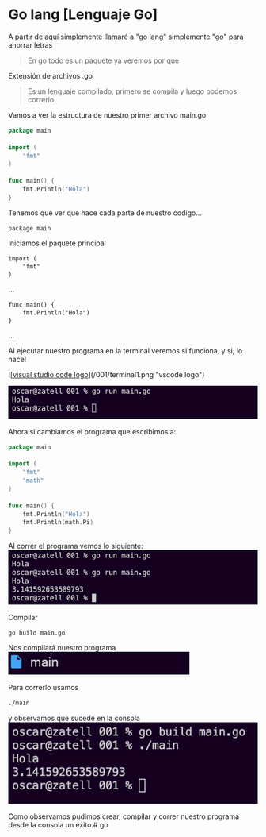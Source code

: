 # Go lang [Lenguaje Go]

A partir de aquí simplemente llamaré a "go lang" simplemente "go" para ahorrar letras

> En go todo es un paquete ya veremos por que 

Extensión de archivos .go

> Es un lenguaje compilado, primero se compila y luego podemos correrlo.

Vamos a ver la estructura de nuestro primer archivo main.go

```go
package main

import (
	"fmt"
)

func main() {
	fmt.Println("Hola")
}
```
Tenemos que ver que hace cada parte de nuestro codigo... 
```
package main
```
Iniciamos el paquete principal
```
import (
	"fmt"
)
```
...
```
func main() {
	fmt.Println("Hola")
}
```
...

Al ejecutar nuestro programa en la terminal veremos si funciona, y si, lo hace!

![[visual studio code logo]("http://google.com")](/001/terminal1.png "vscode logo")

[![Hola go](/001/terminal1.png)](#)

Ahora si cambiamos el programa que escribimos a:

```go
package main

import (
	"fmt"
	"math"
)

func main() {
	fmt.Println("Hola")
	fmt.Println(math.Pi)
}

```
Al correr el programa vemos lo siguiente:
[![Hola go](/001/terminal2.png)](#)


Compilar
```BASH
go build main.go
```
Nos compilará nuestro programa
[![Hola go](/001/mainCompilado.png)](#)

Para correrlo usamos
```BASH
./main
```
y observamos que sucede en la consola
[![Hola go](./001/terminal3.png)](https://google.com)

Como observamos pudimos crear, compilar y correr nuestro programa desde la consola un éxito.# go
